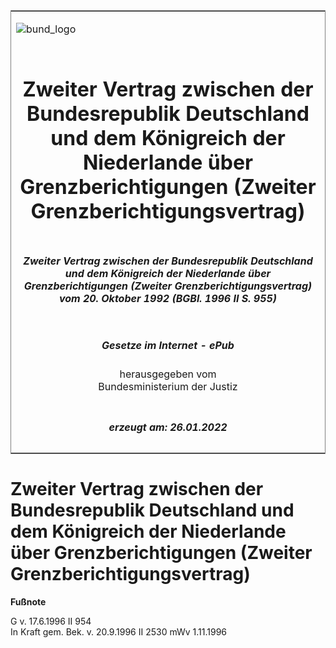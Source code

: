<span id="DECKBLATT.html"></span>

<table border="0" frame="border" width="100%">

<tr valign="top">

<td align="left">

![bund\_logo](BfJ_2021_Web_de_de.gif)

</td>

<td align="right">

 

</td>

</tr>

<tr align="center" valign="middle">

<td colspan="2">

# Zweiter Vertrag zwischen der Bundesrepublik Deutschland und dem Königreich der Niederlande über Grenzberichtigungen (Zweiter Grenzberichtigungsvertrag)

</td>

</tr>

<tr align="center" valign="middle">

<td colspan="2">

##### Zweiter Vertrag zwischen der Bundesrepublik Deutschland und dem Königreich der Niederlande über Grenzberichtigungen (Zweiter Grenzberichtigungsvertrag) vom 20. Oktober 1992 (BGBl. 1996 II S. 955)

</td>

</tr>

<tr align="center" valign="middle">

<td colspan="2">

  
  

##### Gesetze im Internet - ePub  
  
herausgegeben vom  
Bundesministerium der Justiz

</td>

</tr>

<tr align="center" valign="bottom">

<td colspan="2">

  
  

##### erzeugt am: 26.01.2022

</td>

</tr>

</table>

<span id="BJNR095520996.html"></span>

# Zweiter Vertrag zwischen der Bundesrepublik Deutschland und dem Königreich der Niederlande über Grenzberichtigungen (Zweiter Grenzberichtigungsvertrag)

<div>

  
**Fußnote**

<div class="jnhtml">

<div>

<div class="jurAbsatz">

G v. 17.6.1996 II 954  
In Kraft gem. Bek. v. 20.9.1996 II 2530 mWv 1.11.1996

</div>

</div>

</div>

</div>

